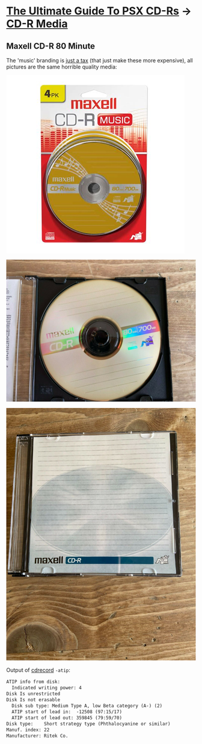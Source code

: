 # [The Ultimate Guide To PSX CD-Rs](readme.md) -> [CD-R Media](readme.md#cd-r-media)

## Maxell CD-R 80 Minute

The 'music' branding is [just a tax](https://en.wikipedia.org/wiki/Private_copying_levy) (that just make these more expensive), all pictures are the same horrible quality media: 

![maxell-80min-1](images/maxell-80min-1.jpeg)

![maxell-80min-2](images/maxell-80min-2.jpeg)

![maxell-80min-3](images/maxell-80min-3.jpeg)

Output of [cdrecord](https://cdrtools.sourceforge.net/private/cdrecord.html) `-atip`:

    ATIP info from disk:
      Indicated writing power: 4
    Disk Is unrestricted
    Disk Is not erasable
      Disk sub type: Medium Type A, low Beta category (A-) (2)
      ATIP start of lead in:  -12508 (97:15/17)
      ATIP start of lead out: 359845 (79:59/70)
    Disk type:    Short strategy type (Phthalocyanine or similar)
    Manuf. index: 22
    Manufacturer: Ritek Co.
